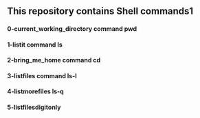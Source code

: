 <h2>This repository contains Shell commands1</h2>
<h4>0-current_working_directory command pwd</h4>
<h4>1-listit command ls</h4>
<h4>2-bring_me_home command cd</h4>
<h4>3-listfiles command ls-l</h4>
<h4>4-listmorefiles ls-q</h4>
<h4>5-listfilesdigitonly </h4>